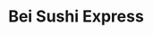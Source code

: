 ---
layout: place
title: "Bei Sushi Express"
permalink: /arizona/scottsdale/bei-sushi-express.html
stateAbbr: AZ
stateName: Arizona
cityName: Scottsdale
seo:
  name: "Bei Sushi Express"
  type: Restaurant
  links: https://www.beiexpress.com/
description: "Bei Sushi Express serves delicious sushi in Scottsdale, Arizona. Try fresh Japanese dishes for a great dining experience. "
place_id: ChIJWdlrbrULK4cRYeL_Qn5KtuU
photos:
  - name: >-
      places/ChIJWdlrbrULK4cRYeL_Qn5KtuU/photos/AeeoHcJxBFlbYDHCIE5YUrg4IverUDfIdSka9A_iE10pcN7iWsmSHWLDSBlHTSjWvWvQv7rBb3pOyEktXLoyBfbsFgqukhNCyvrP9s7BhNJTOM68UGeMbc6WWKf1Kt8mR7RCuR0lgQyX7ldY7Hp9cuOVPx9vehW0bHdkgEQjCY7bTaqQTTP5gVvmFqfkDpG1hp_Gfp7LEry4rCAakdy2gtH6q604o8W0W-ZLkpuoGNZ2fgobwc6Wjdsxkpy69_IF6DIv0qx5DpBBoI6U5zWiuXzh7SFrC15ztTJYRe9v6he7SWDclQ
    widthPx: 4192
    heightPx: 2359
    authorAttributions:
      - displayName: Bei Sushi Express
        uri: https://maps.google.com/maps/contrib/102045942471200791842
        photoUri: >-
          https://lh3.googleusercontent.com/a-/ALV-UjV4JFWtqHZNHubjEeKBczZhlUuF1Oc-Oj38g3sg0rzpcB81iy4E=s100-p-k-no-mo
    flagContentUri: >-
      https://www.google.com/local/imagery/report/?cb_client=maps_api_places.places_api&image_key=!1e10!2sAF1QipMENgl-3N6tEyTs9YtQ4ArD_uSrbnlDhS71Fihl&hl=en-US
    googleMapsUri: >-
      https://www.google.com/maps/place//data=!3m4!1e2!3m2!1sAF1QipMENgl-3N6tEyTs9YtQ4ArD_uSrbnlDhS71Fihl!2e10!4m2!3m1!1s0x872b0bb56e6bd959:0xe5b64a7e42ffe261
  - name: >-
      places/ChIJWdlrbrULK4cRYeL_Qn5KtuU/photos/AeeoHcK9XTdntFRa65iqCmbJ7gI7ZW7Tnd95DG6_4TWUXxvKDsKwKr8uJvXMpLXUp7CniGz_XWsyku5dYChQC1HRh00nobYX1b2BSi3Nu30o4kuWOtrLmWLHavf3icwW62kZKMDo1pw-_y3HQj2LCoFkzFW2JEEmmtLOG_qOA0BE8gDo9fkggflAsmXyYCVr1EZvLpD8iCZk0hKBierFUf5Q3V1tWhigQfcyYgchC88j_pF09jI3wooU0cUoWDVG9E32ozF242WcAB6fA896Zb6ZnF32oME5ouFTKAuGO4PSrHmCIA
    widthPx: 4800
    heightPx: 3201
    authorAttributions:
      - displayName: Bei Sushi Express
        uri: https://maps.google.com/maps/contrib/102045942471200791842
        photoUri: >-
          https://lh3.googleusercontent.com/a-/ALV-UjV4JFWtqHZNHubjEeKBczZhlUuF1Oc-Oj38g3sg0rzpcB81iy4E=s100-p-k-no-mo
    flagContentUri: >-
      https://www.google.com/local/imagery/report/?cb_client=maps_api_places.places_api&image_key=!1e10!2sAF1QipOUtZkKzdmdmy4EZCAfEqJs16wTzPkqv5BDuXuh&hl=en-US
    googleMapsUri: >-
      https://www.google.com/maps/place//data=!3m4!1e2!3m2!1sAF1QipOUtZkKzdmdmy4EZCAfEqJs16wTzPkqv5BDuXuh!2e10!4m2!3m1!1s0x872b0bb56e6bd959:0xe5b64a7e42ffe261
  - name: >-
      places/ChIJWdlrbrULK4cRYeL_Qn5KtuU/photos/AeeoHcIt_TQrYZLrzFeNShkYi2okJV4X2-qzCZRpBGGmghdrZkHvHePTCQOMN9jW7jmV0fmZVKzk4H2R-rVQutgpbQyieFeuAj-I78eAPmNyDxlNDiihmYAnnb2ZdZbHD0zsCUNGnCxw6oqWI1_jL5ol4cKc21aPi9-aqDtDPnj2EUZdnXrHARq7D7wYfhc11-ovP_QzBxAkpRLyejmhH2OR4mnPfIyKiMV8uWOa2QyPw-aufuDYjvkfgzIZX7TXV20AVIRJk7f3UyBnLUxkrise5iLArYb5evNnt1vgRvOyHji6Hg
    widthPx: 4800
    heightPx: 3200
    authorAttributions:
      - displayName: Bei Sushi Express
        uri: https://maps.google.com/maps/contrib/102045942471200791842
        photoUri: >-
          https://lh3.googleusercontent.com/a-/ALV-UjV4JFWtqHZNHubjEeKBczZhlUuF1Oc-Oj38g3sg0rzpcB81iy4E=s100-p-k-no-mo
    flagContentUri: >-
      https://www.google.com/local/imagery/report/?cb_client=maps_api_places.places_api&image_key=!1e10!2sAF1QipPnO8W7yU69v_KNl3QmxEeh8jkP4Y-reloj6nzk&hl=en-US
    googleMapsUri: >-
      https://www.google.com/maps/place//data=!3m4!1e2!3m2!1sAF1QipPnO8W7yU69v_KNl3QmxEeh8jkP4Y-reloj6nzk!2e10!4m2!3m1!1s0x872b0bb56e6bd959:0xe5b64a7e42ffe261
  - name: >-
      places/ChIJWdlrbrULK4cRYeL_Qn5KtuU/photos/AeeoHcJCisbQTKP0Mu1MmM1_vBAzmeg109dPTMrYCuAPSveeE5OWz1fArSmG-9meDxrXZfr1WCj4317EWb-wUkkN6E8f8vKLTd4Qb8T7eJgoVsKYU66nAryIuetzxomOppTKJHm8Xc5FJpE7lhGBVIkuZTsziXaGFxon3t4jU3fmf7oPkW1ypOypHVEl3F8u7K1x7jihuJ4VdlLBRJlmURtMUmD7RQ9iWx-Yu566-rga20vlEQ-MgFiDhx2s9asS2OuHLPz4nxsjlC_2Ukt9ZYaAe0A9jBmNycEicnl7mXPn3y0syQ
    widthPx: 4800
    heightPx: 3200
    authorAttributions:
      - displayName: Bei Sushi Express
        uri: https://maps.google.com/maps/contrib/102045942471200791842
        photoUri: >-
          https://lh3.googleusercontent.com/a-/ALV-UjV4JFWtqHZNHubjEeKBczZhlUuF1Oc-Oj38g3sg0rzpcB81iy4E=s100-p-k-no-mo
    flagContentUri: >-
      https://www.google.com/local/imagery/report/?cb_client=maps_api_places.places_api&image_key=!1e10!2sAF1QipMSPtx3ABAI7TmimNBWEOuuerD6MTtmfCr4GF7o&hl=en-US
    googleMapsUri: >-
      https://www.google.com/maps/place//data=!3m4!1e2!3m2!1sAF1QipMSPtx3ABAI7TmimNBWEOuuerD6MTtmfCr4GF7o!2e10!4m2!3m1!1s0x872b0bb56e6bd959:0xe5b64a7e42ffe261
  - name: >-
      places/ChIJWdlrbrULK4cRYeL_Qn5KtuU/photos/AeeoHcJgnsaSPnjhudvqonEPNSamZtG6GcomvV9U9n368toDyUdXydweZZa0x57HOctqsYQEKOJmU_8cmMGxZ2kjWejctmbWnlgoYWYQxJIuy14ePH4_h92aKA76e2b5P2eAzUWN3vaJpKGlH7u4XeEsmG2jct1hGSamWf5fMuAdJjN7IQR0Ihdd_ETiNXfcGoT4LMeF_GmeOiroC37rnyL0zUGGlD__lFpdirzLWflricllzQ6Tk_84SDrpLtBUKMbHBM5f256qQwsh2gHq9BAWjHZl6hCrY1AAEs7kcGMnSnKQzTUnD81e-OH-1GNjNAiG6de63uY-_5fOGdMIW4QRj3HPzxgLr_Y7az7BgBaIp_dfXyJbiVgtfb4KIRDgxafJGRItYQvNPDauV5n5kDWVpE-PAiaPinGEOWGq1rEwpujbNA4
    widthPx: 3024
    heightPx: 4032
    authorAttributions:
      - displayName: Charlie Motew
        uri: https://maps.google.com/maps/contrib/107383839947910219620
        photoUri: >-
          https://lh3.googleusercontent.com/a-/ALV-UjUU83DLOvTa058wgUT-N4riFhUVDAHAdnu5CHfhALPKhK5Dv30k=s100-p-k-no-mo
    flagContentUri: >-
      https://www.google.com/local/imagery/report/?cb_client=maps_api_places.places_api&image_key=!1e10!2sCIHM0ogKEICAgICLktfb-QE&hl=en-US
    googleMapsUri: >-
      https://www.google.com/maps/place//data=!3m4!1e2!3m2!1sCIHM0ogKEICAgICLktfb-QE!2e10!4m2!3m1!1s0x872b0bb56e6bd959:0xe5b64a7e42ffe261
  - name: >-
      places/ChIJWdlrbrULK4cRYeL_Qn5KtuU/photos/AeeoHcJAWge2hM6t7jH0Bof04W6dlkqXCDbVfncSb_uG6DltjOASnnhfV0zPYyd7ygauIzBy9Rgn_xFE0lh0XcwEuvLxExHMD_P84v2Cd5GtxnMI1tDPj7mDy2RjdjuQSFPpUKSwLCOpEFBhkuDrNoevlRH6gvtBLL-nSj0oLCkh6rUsVbDmuL-Z-tQitZcYDAGj3i_z6hAkn2KkWxELqsqDBQxuqzYsfh5BvXTKUw0oRuwd5y8mBMRy2N0aoODTDoHPwgHYIPVCve1PZIZ8A1oPjBCp0knMUKvteRSaqDY0oxggpw
    widthPx: 3024
    heightPx: 4032
    authorAttributions:
      - displayName: Bei Sushi Express
        uri: https://maps.google.com/maps/contrib/102045942471200791842
        photoUri: >-
          https://lh3.googleusercontent.com/a-/ALV-UjV4JFWtqHZNHubjEeKBczZhlUuF1Oc-Oj38g3sg0rzpcB81iy4E=s100-p-k-no-mo
    flagContentUri: >-
      https://www.google.com/local/imagery/report/?cb_client=maps_api_places.places_api&image_key=!1e10!2sAF1QipPgjTV-6humR8gHnhCAT25YcNRx2Hb1TXTP2bwV&hl=en-US
    googleMapsUri: >-
      https://www.google.com/maps/place//data=!3m4!1e2!3m2!1sAF1QipPgjTV-6humR8gHnhCAT25YcNRx2Hb1TXTP2bwV!2e10!4m2!3m1!1s0x872b0bb56e6bd959:0xe5b64a7e42ffe261
  - name: >-
      places/ChIJWdlrbrULK4cRYeL_Qn5KtuU/photos/AeeoHcJdvTsuYvRoP9BVbG4tYele_nq3uUPm2990KsylcDB8sKmQNMLFD7aez6Uf8HxRIZ8v_1mPG73iz7xfGv3f5rbXdo6xYt3tIdsAJd0gwc0E_PATwLn3z88_vqcVjviCDTS_ehKt_mLxkeWxtUxPS8bm8tr_PTnjl5TtzF_nT5o-gOmzfbB6sqkBHD8RZjn1G6UguvPMthJMfX6i5XiJWBdvAXm_692iiwEQHSibExwZkUBn5xDAs8AgcvH7s3RLuaP2-lPa-WPDMKqXMfQv3EjLP--3ikV6BE2iKFbf4T6n-Q
    widthPx: 4800
    heightPx: 3200
    authorAttributions:
      - displayName: Bei Sushi Express
        uri: https://maps.google.com/maps/contrib/102045942471200791842
        photoUri: >-
          https://lh3.googleusercontent.com/a-/ALV-UjV4JFWtqHZNHubjEeKBczZhlUuF1Oc-Oj38g3sg0rzpcB81iy4E=s100-p-k-no-mo
    flagContentUri: >-
      https://www.google.com/local/imagery/report/?cb_client=maps_api_places.places_api&image_key=!1e10!2sAF1QipMcoONS2UEV7gNoYAM4pL9qBmeYIRo1MQbR1x4m&hl=en-US
    googleMapsUri: >-
      https://www.google.com/maps/place//data=!3m4!1e2!3m2!1sAF1QipMcoONS2UEV7gNoYAM4pL9qBmeYIRo1MQbR1x4m!2e10!4m2!3m1!1s0x872b0bb56e6bd959:0xe5b64a7e42ffe261
  - name: >-
      places/ChIJWdlrbrULK4cRYeL_Qn5KtuU/photos/AeeoHcKgJDkMjKe9g15yOi-Q1FSVOYd7cONuX4UL6Y5tK7LrbvCT9PUKYBL2Z20dw6sr1QctnjtkT8jukSdJTsdCRL6lcNCovqIlW9otrE6dHnOx3YniXEXOlnsTZsPNuuhQppPI7XK3oE_8brvCaNeNxEhQzoxF5dilUdou3UMEcnr9MwL2n3d9lD4nHXwlkhDIvVB4GBK24Gknnp6dxVvl946wpiMK4sS267mWVRDBs6-C4sjre9kvIsQRyw50MFDDT4FnkYJO_dL7E2hEVppgsJ9OZn7qQDIUfKqJYGLo6yhVxA
    widthPx: 4800
    heightPx: 3200
    authorAttributions:
      - displayName: Bei Sushi Express
        uri: https://maps.google.com/maps/contrib/102045942471200791842
        photoUri: >-
          https://lh3.googleusercontent.com/a-/ALV-UjV4JFWtqHZNHubjEeKBczZhlUuF1Oc-Oj38g3sg0rzpcB81iy4E=s100-p-k-no-mo
    flagContentUri: >-
      https://www.google.com/local/imagery/report/?cb_client=maps_api_places.places_api&image_key=!1e10!2sAF1QipMcqRsRVFsUQVsCUH1mJfOVrDLQ5HEGPLt2XwL0&hl=en-US
    googleMapsUri: >-
      https://www.google.com/maps/place//data=!3m4!1e2!3m2!1sAF1QipMcqRsRVFsUQVsCUH1mJfOVrDLQ5HEGPLt2XwL0!2e10!4m2!3m1!1s0x872b0bb56e6bd959:0xe5b64a7e42ffe261
  - name: >-
      places/ChIJWdlrbrULK4cRYeL_Qn5KtuU/photos/AeeoHcKAM5in4Z1h_vLDZ_WdzHDENQ76IrILALI4aHCPffWmP5q7g9QlI0WxEq053MnTCw9ol2RMUuMNXz_mv0EGpaQN4s3u_sA3F8edIzU77NRCJdK9nCYU683IdL8qOxhPIGIfKHOC5zRibeasTys2QmMWI38Yma6Pd57fVeQ4DKlzKZ2tALlNiQfQzbi5b811gHQgt2yViV3PpCDoT8j4V4yxbSdNTT34hSDig7oJofzQbCfHHvbvjnIX9vOQ5-somzri7U8287X8awPHb96t2ROwkI4-rSW0mRRTcZShceGyEg
    widthPx: 4800
    heightPx: 3200
    authorAttributions:
      - displayName: Bei Sushi Express
        uri: https://maps.google.com/maps/contrib/102045942471200791842
        photoUri: >-
          https://lh3.googleusercontent.com/a-/ALV-UjV4JFWtqHZNHubjEeKBczZhlUuF1Oc-Oj38g3sg0rzpcB81iy4E=s100-p-k-no-mo
    flagContentUri: >-
      https://www.google.com/local/imagery/report/?cb_client=maps_api_places.places_api&image_key=!1e10!2sAF1QipPU4KPttMW5nc3kzH3q5lflFEQRgYzcftTi-q60&hl=en-US
    googleMapsUri: >-
      https://www.google.com/maps/place//data=!3m4!1e2!3m2!1sAF1QipPU4KPttMW5nc3kzH3q5lflFEQRgYzcftTi-q60!2e10!4m2!3m1!1s0x872b0bb56e6bd959:0xe5b64a7e42ffe261
  - name: >-
      places/ChIJWdlrbrULK4cRYeL_Qn5KtuU/photos/AeeoHcJNE58Dr3qj8dd3r5B0go-uUatS4Q9O9l0uEWZTmYgKuhXtwYi210N_ish9w_GUFa1-qw21VNzj_NIXxx4B8hEBk5BzDFTwTAJpod9Ook5jEPyMh86S7arx_ZZT2W_-8r8PHQbmrS-Zsm055bDGSWjCCViSme8dI9ht9PxFTN8b_H96ZZ0OLyuPCM13s-y7dJ9Xh-6m40mopM8MvoiUlCsFgHm09HfoHHRtPwU0SeGPzSeMCtr2LI3KgrFQq30GbhUf-WhxVh8qa1MQsUjiFhg-kpoUsrLc0M517Yc3Fg_57m_fX4ysmvzNdQSUbNdJi28ElU1WppYiXfLdYo6nCbDP3-QykRiAicWqdaiAszhOBtvfJBvABBzntkTCzX3uCcCEybv2ZeKHcKlD8Det3fITp_7NjmSOgaSqx1b0keUpkYCK
    widthPx: 4000
    heightPx: 3000
    authorAttributions:
      - displayName: Michelle Peacock
        uri: https://maps.google.com/maps/contrib/117093650379413595393
        photoUri: >-
          https://lh3.googleusercontent.com/a-/ALV-UjXe1QNizO1RPCB3f3W0WLUtmxj7I1qS9ptLAHsOXhyA55iklVo=s100-p-k-no-mo
    flagContentUri: >-
      https://www.google.com/local/imagery/report/?cb_client=maps_api_places.places_api&image_key=!1e10!2sCIHM0ogKEICAgICf28Kc8gE&hl=en-US
    googleMapsUri: >-
      https://www.google.com/maps/place//data=!3m4!1e2!3m2!1sCIHM0ogKEICAgICf28Kc8gE!2e10!4m2!3m1!1s0x872b0bb56e6bd959:0xe5b64a7e42ffe261
address: 2910 Hayden Rd, Scottsdale, AZ 85251, USA
street: 2910 Hayden Rd
city: Scottsdale
state: AZ
zip: '85251'
country: USA
neighborhood: South Scottsdale
latitude: '33.480896'
longitude: '-111.909437'
accessibility_options:
  wheelchairAccessibleParking: true
  wheelchairAccessibleEntrance: true
  wheelchairAccessibleRestroom: true
  wheelchairAccessibleSeating: true
business_status: OPERATIONAL
name: Bei Sushi Express
google_maps_links:
  directionsUri: >-
    https://www.google.com/maps/dir//''/data=!4m7!4m6!1m1!4e2!1m2!1m1!1s0x872b0bb56e6bd959:0xe5b64a7e42ffe261!3e0
  placeUri: https://maps.google.com/?cid=16552499386597237345
  writeAReviewUri: >-
    https://www.google.com/maps/place//data=!4m3!3m2!1s0x872b0bb56e6bd959:0xe5b64a7e42ffe261!12e1
  reviewsUri: >-
    https://www.google.com/maps/place//data=!4m4!3m3!1s0x872b0bb56e6bd959:0xe5b64a7e42ffe261!9m1!1b1
  photosUri: >-
    https://www.google.com/maps/place//data=!4m3!3m2!1s0x872b0bb56e6bd959:0xe5b64a7e42ffe261!10e5
primary_type: Sushi Restaurant
opening_hours:
  regular: null
  current: null
secondary_opening_hours:
  regular:
    weekdayDescriptions: null
    type: null
  current:
    weekdayDescriptions: null
    type: null
phone: (480) 471-8461
price_level: null
price_range: $10 &ndash; $20
rating: '4.5'
rating_count: 139
website: https://www.beiexpress.com/
reviews: null
parking_options: null
payment_options: null
allow_dogs: null
curbside_pickup: null
delivery: null
dine_in: null
good_for_children: null
good_for_groups: null
good_for_sports: null
live_music: null
menu_for_children: null
outdoor_seating: null
reservable: null
restroom: null
serves_beer: null
serves_breakfast: null
serves_brunch: null
serves_cocktails: null
serves_coffee: null
serves_dinner: null
serves_dessert: null
serves_lunch: null
serves_vegetarian_food: null
serves_wine: null
takeout: null
summary: null

---